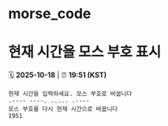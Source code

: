 # morse_code
# 현재 시간을 모스 부호 표시
<!-- MORSE_TIME_START -->
🗓️ **2025-10-18** | ⏰ **19:51 (KST)**

```
현재 시간을 입력하세요. 모스 부호로 바꿉니다
.---- ----. ..... .----
모스 부호를 다시 현재 시간으로 바꿉니다
1951
```
<!-- MORSE_TIME_END -->
